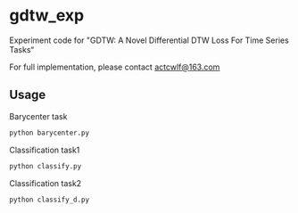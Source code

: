 # gdtw_exp
Experiment code for "GDTW: A Novel Differential DTW Loss For Time Series Tasks“

For full implementation, please contact actcwlf@163.com
## Usage
Barycenter task
```bash
python barycenter.py
```

Classification task1
```bash
python classify.py
```


Classification task2
```bash
python classify_d.py
```
